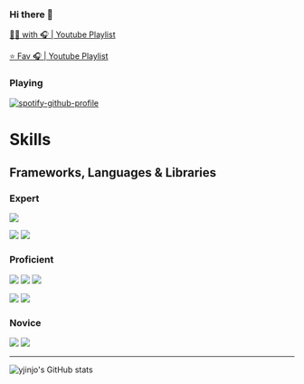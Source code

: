### Hi there 👋

[🧑‍💻 with 🎧 | Youtube Playlist](https://www.youtube.com/playlist?list=PLXOsrNl3w2Q7QcXxDHfsDW0Pidql3Yhvp)

[⭐ Fav 🎧 | Youtube Playlist](https://www.youtube.com/playlist?list=PLXOsrNl3w2Q4ibjB5oC7eIBSPMGyxmwo5)

### Playing
[![spotify-github-profile](https://spotify-github-profile.vercel.app/api/view?uid=31cgvdeinh2binzwsu6rm5t2zx2q&cover_image=true&theme=default&show_offline=false&background_color=121212)](https://spotify-github-profile.vercel.app/api/view?uid=31cgvdeinh2binzwsu6rm5t2zx2q&redirect=true)

<!--
**yjinjo/yjinjo** is a ✨ _special_ ✨ repository because its `README.md` (this file) appears on your GitHub profile.

Here are some ideas to get you started:

- 🔭 I’m currently working on ...
- 🌱 I’m currently learning ...
- 👯 I’m looking to collaborate on ...
- 🤔 I’m looking for help with ...
- 💬 Ask me about ...
- 📫 How to reach me: ...
- 😄 Pronouns: ...
- ⚡ Fun fact: ...
-->

# Skills
## Frameworks, Languages & Libraries
### Expert
<a href="https://www.djangoproject.com/" target="_blank"><img src="https://img.shields.io/badge/Django-092E20?style=flat-square&logo=Django&logoColor=white"/></a> 

<a href="https://www.python.org/" target="_blank"><img src="https://img.shields.io/badge/Python-3776AB?style=flat-square&logo=Python&logoColor=white"/></a> 
<a href="https://pandas.pydata.org/" target="_blank"><img src="https://img.shields.io/badge/pandas-150458?style=flat-square&logo=pandas&logoColor=white"/></a> 
  

### Proficient
<a href="https://flask.palletsprojects.com/" target="_blank"><img src="https://img.shields.io/badge/Flask-000000?style=flat-square&logo=Flask&logoColor=white"/></a> 
<a href="https://fastapi.tiangolo.com/" target="_blank"><img src="https://img.shields.io/badge/FastAPI-009688?style=flat-square&logo=Django&logoColor=white"/></a> 
<a href="https://spring.io/projects/spring-framework" target="_blank"><img src="https://img.shields.io/badge/Spring-6DB33F?style=flat-square&logo=Spring&logoColor=white"/></a>

<a href="https://www.java.com/" target="_blank"><img src="https://img.shields.io/badge/Java-007396?style=flat-square&logo=Java&logoColor=white"/></a>
<a href="https://www.javascript.com/" target="_blank"><img src="https://img.shields.io/badge/JavaScript-F7DF1E?style=flat-square&logo=JavaScript&logoColor=black"/></a>
  
  
### Novice
<a href="https://expressjs.com/" target="_blank"><img src="https://img.shields.io/badge/Express-000000?style=flat-square&logo=Express&logoColor=white"/></a> 
<a href="https://nestjs.com/" target="_blank"><img src="https://img.shields.io/badge/NestJS-E0234E?style=flat-square&logo=NestJS&logoColor=white"/></a>

---

![yjinjo's GitHub stats](https://github-readme-stats.vercel.app/api?username=yjinjo&show_icons=true&theme=radical)
